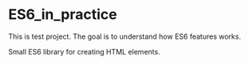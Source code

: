 # ES6_in_practice
This is test project. 
The goal is to understand how ES6 features works.

Small ES6 library for creating HTML elements.
